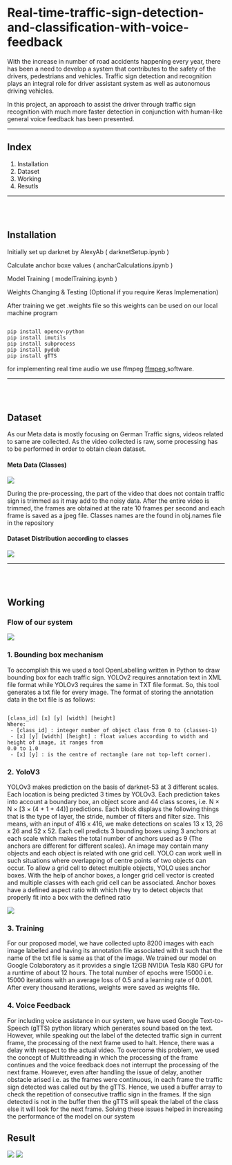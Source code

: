 # Real-time-traffic-sign-detection-and-classification-with-voice-feedback

<p>With the increase in number of road accidents happening every year, there has been a need to develop a system that contributes to the safety of the drivers, pedestrians and vehicles. Traffic sign detection and recognition plays an integral role for driver assistant system as well as autonomous driving vehicles.</p>
<p>In this project, an approach to assist the driver through traffic sign recognition with much more faster detection in conjunction with human-like general voice feedback has been presented.</p>
<hr>

<h2>Index</h2> 

<ol>
  <li>Installation</li>
  <li>Dataset</li>
  <li>Working</li>
  <li>Resutls</li>
</ol>
<hr>
<br><br>
<h2> Installation </h2>

Initially set up darknet by AlexyAb ( darknetSetup.ipynb )

Calculate anchor boxe values ( ancharCalculations.ipynb )

Model Training ( modelTraining.ipynb )

Weights Changing & Testing (Optional if you require Keras Implemenation)

After training we get .weights file so this weights can be used on our local machine program 

```

pip install opencv-python
pip install imutils
pip install subprocess
pip install pydub
pip install gTTS

```

for implementing real time audio we use ffmpeg <a href ="https://ffmpeg.org/"> ffmpeg </a> software.

<hr>
<br><br>
<h2> Dataset </h2>
<p> As our Meta data is mostly focusing on German Traffic signs, videos related to same are collected. As the video collected is raw, some processing has to be performed in order to obtain clean dataset. </p>

<h4> Meta Data (Classes) </h4>
<img src = "Images/meta.png">

<p> During the pre-processing, the part of the video that does not contain traffic sign is trimmed as it may add to the noisy data. After the entire video is trimmed, the frames are obtained at the rate 10 frames per second and each frame is saved as a jpeg file. Classes names are the found in obj.names file in the repository</p>

<h4> Dataset Distribution according to classes </h4>
<img src = "Images/Data Distribution.png" >

<hr>
<br><br>
<h2> Working </h2>


<h3> Flow of our system </h3>
<img src = "Images/Flow.png">

<h3> 1. Bounding box mechanism </h3>
<p>To accomplish this we used a tool OpenLabelling written in Python to draw bounding box for each traffic sign. YOLOv2 requires annotation text in XML file format while YOLOv3 requires the same in TXT file format. So, this tool generates a txt file for every image. The format of storing the annotation data in the
txt file is as follows:</p>

```

[class_id] [x] [y] [width] [height]
Where:
 - [class_id] : integer number of object class from 0 to (classes-1)
 - [x] [y] [width] [height] : float values according to width and height of image, it ranges from
0.0 to 1.0
 - [x] [y] : is the centre of rectangle (are not top-left corner).

```
<h3> 2. YoloV3 </h3>

<p> YOLOv3 makes prediction on the basis of darknet-53 at 3 different scales. Each location is being predicted 3 times by YOLOv3. Each prediction takes into account a boundary box, an object score and 44 class scores, i.e. N × N × [3 × (4 + 1 + 44)] predictions. Each block displays the following things that is the type of layer, the stride, number of filters and filter size. This means, with an input of 416 x 416, we make detections on scales 13 x 13, 26 x 26 and 52 x 52. Each cell predicts 3 bounding boxes using 3 anchors at each scale which makes the total number of anchors used as 9 (The anchors are different for different scales).
An image may contain many objects and each object is related with one grid cell. YOLO can work well in such situations where overlapping of centre points of two objects can occur. To allow a grid cell to detect multiple objects, YOLO uses anchor boxes. With the help of anchor boxes, a longer grid cell vector is created and multiple classes with each grid cell can be associated. Anchor boxes have a defined aspect ratio with which they try to detect objects that properly fit into a box with the defined ratio
</p>

<img src = "Images/Architecture Yolov3.png">

<h3> 3. Training </h3>

<p> For our proposed model, we have collected upto 8200 images with each image labelled and having its annotation file associated with it such that the name of the txt file is same as that of the image. We trained our model on Google Colaboratory as it provides a single 12GB NVIDIA Tesla K80 GPU for a runtime of about 12 hours. The total number of epochs were 15000 i.e. 15000 iterations with an average loss of 0.5 and a learning rate of 0.001. After every thousand iterations, weights were saved as weights file. </p>


<h3> 4. Voice Feedback </h3>

<p> For including voice assistance in our system, we have used Google Text-to-Speech (gTTS) python library which generates sound based on the text. However, while speaking out the label of the detected traffic sign in current frame, the processing of the next frame used to halt. Hence, there was a delay with respect to the actual video. To overcome this problem, we used the concept of Multithreading in which the processing of the frame continues and the voice feedback does not interrupt the processing of the next frame. However, even after handling the issue of delay, another obstacle arised i.e. as the frames were continuous, in each frame the traffic sign detected was called out by the gTTS. Hence, we used a buffer array to check the repetition of consecutive traffic sign in the frames. If the sign detected is not in the buffer then the gTTS will speak the label of the class else it will look for the next frame. Solving these issues helped in increasing the performance of the model on our system </p>


<h2> Result </h2>


<img src = "output/output1.png">
<img src = "output/output2.png">

